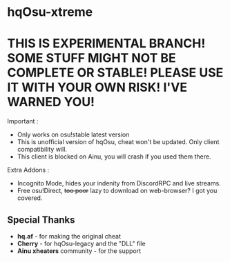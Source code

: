 # hqOsu-xtreme

# THIS IS EXPERIMENTAL BRANCH! SOME STUFF MIGHT NOT BE COMPLETE OR STABLE! PLEASE USE IT WITH YOUR OWN RISK! I'VE WARNED YOU!

Important :
- Only works on osu!stable latest version
- This is unofficial version of hqOsu, cheat won't be updated. Only client compatibility will.
- This client is blocked on Ainu, you will crash if you used them there.

Extra Addons :
- Incognito Mode, hides your indenity from DiscordRPC and live streams.
- Free osu!Direct, ~~too poor~~ lazy to download on web-browser? I got you covered.

## Special Thanks
- **hq.af** - for making the original cheat
- **Cherry** - for hqOsu-legacy and the "DLL" file
- **Ainu xheaters** community - for the support
